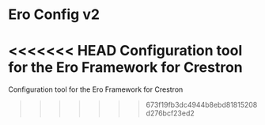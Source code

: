 # Ero Config v2
<<<<<<< HEAD
Configuration tool for the Ero Framework for Crestron
=======
Configuration tool for the Ero Framework for Crestron
>>>>>>> 673f19fb3dc4944b8ebd81815208d276bcf23ed2
